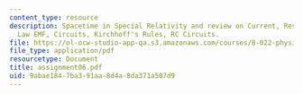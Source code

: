 ```yaml
---
content_type: resource
description: Spacetime in Special Relativity and review on Current, Resistance, Ohm's
  Law EMF, Circuits, Kirchhoff's Rules, RC Circuits.
file: https://ol-ocw-studio-app-qa.s3.amazonaws.com/courses/8-022-physics-ii-electricity-and-magnetism-fall-2002/9abae1847ba391aa8d4a8da371a507d9_assignment06.pdf
file_type: application/pdf
resourcetype: Document
title: assignment06.pdf
uid: 9abae184-7ba3-91aa-8d4a-8da371a507d9
---
```

